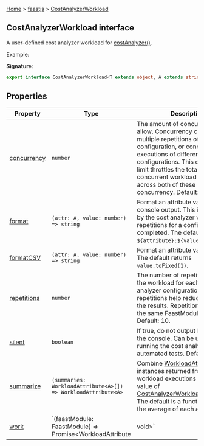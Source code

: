 [Home](./index) &gt; [faastjs](./faastjs.md) &gt; [CostAnalyzerWorkload](./faastjs.costanalyzerworkload.md)

## CostAnalyzerWorkload interface

A user-defined cost analyzer workload for [costAnalyzer()](./faastjs.costanalyzer.md)<!-- -->.

Example:

<b>Signature:</b>

```typescript
export interface CostAnalyzerWorkload<T extends object, A extends string> 
```

## Properties

|  Property | Type | Description |
|  --- | --- | --- |
|  [concurrency](./faastjs.costanalyzerworkload.concurrency.md) | `number` | The amount of concurrency to allow. Concurrency can arise from multiple repetitions of the same configuration, or concurrenct executions of different configurations. This concurrency limit throttles the total number of concurrent workload executions across both of these sources of concurrency. Default: 64. |
|  [format](./faastjs.costanalyzerworkload.format.md) | `(attr: A, value: number) => string` | Format an attribute value for console output. This is displayed by the cost analyzer when all of the repetitions for a configuration have completed. The default returns `${attribute}:${value.toFixed(1)}`<!-- -->. |
|  [formatCSV](./faastjs.costanalyzerworkload.formatcsv.md) | `(attr: A, value: number) => string` | Format an attribute value for CSV. The default returns `value.toFixed(1)`<!-- -->. |
|  [repetitions](./faastjs.costanalyzerworkload.repetitions.md) | `number` | The number of repetitions to run the workload for each cost analyzer configuration. Higher repetitions help reduce the jitter in the results. Repetitions execute in the same FaastModule instance. Default: 10. |
|  [silent](./faastjs.costanalyzerworkload.silent.md) | `boolean` | If true, do not output live results to the console. Can be useful for running the cost analyzer as part of automated tests. Default: false. |
|  [summarize](./faastjs.costanalyzerworkload.summarize.md) | `(summaries: WorkloadAttribute<A>[]) => WorkloadAttribute<A>` | Combine [WorkloadAttribute](./faastjs.workloadattribute.md) instances returned from multiple workload executions (caused by value of [CostAnalyzerWorkload.repetitions](./faastjs.costanalyzerworkload.repetitions.md)<!-- -->). The default is a function that takes the average of each attribute. |
|  [work](./faastjs.costanalyzerworkload.work.md) | `(faastModule: FaastModule<T>) => Promise<WorkloadAttribute<A> | void>` | A function that executes cloud functions on `faastModule.functions.*`<!-- -->. The work function should return `void` if there are no custom workload attributes. Otherwise, it should return a [WorkloadAttribute](./faastjs.workloadattribute.md) object which maps user-defined attribute names to numerical values for the workload. For example, this might measure bandwidth or some other metric not tracked by faast.js, but are relevant for evaluating the cost-performance tradeoff of the configurations analyzed by the cost analyzer. |

